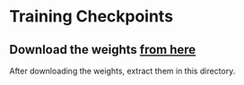 # Training Checkpoints

## Download the weights [from here](https://drive.google.com/drive/folders/0B5KAcozfZJfHaWlENXlBRS1TRnM)

After downloading the weights, extract them in this directory. 
